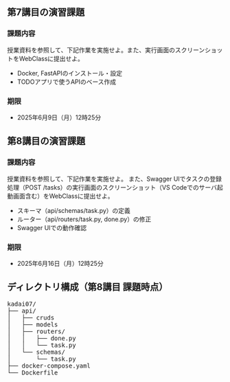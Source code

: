 ## 第7講目の演習課題
### 課題内容
授業資料を参照して、下記作業を実施せよ。また、実行画面のスクリーンショットをWebClassに提出せよ。
* Docker, FastAPIのインストール・設定
* TODOアプリで使うAPIのベース作成

### 期限
* 2025年6月9日（月）12時25分

## 第8講目の演習課題
### 課題内容
授業資料を参照して、下記作業を実施せよ。
また、Swagger UIでタスクの登録処理（POST /tasks）の実行画面のスクリーンショット（VS Codeでのサーバ起動画面含む）をWebClassに提出せよ。
* スキーマ（api/schemas/task.py）の定義
* ルーター（api/routers/task.py, done.py）の修正
* Swagger UIでの動作確認

### 期限
* 2025年6月16日（月）12時25分

## ディレクトリ構成（第8講目 課題時点）
<pre>
kadai07/
├── api/
│   ├── cruds
│   ├── models
│   ├── routers/
│   │   ├── done.py
│   │   └── task.py
│   └── schemas/
│       └── task.py
├── docker-compose.yaml
└── Dockerfile
</pre>
